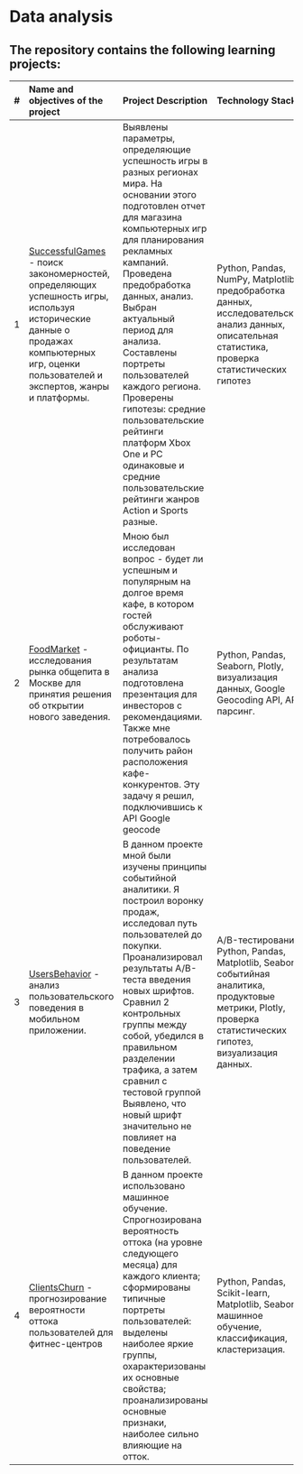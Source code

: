 # Data analysis
## The repository contains the following learning projects:

| # | Name and objectives of the project |Project Description | Technology Stack |
|:-:|:-----------------|:---------------|:------------|
| 1 | [SuccessfulGames](https://github.com/shdrn2402/data_analysis/tree/eng/SuccessfullGames) - поиск закономерностей, определяющих успешность игры, используя исторические данные о продажах компьютерных игр, оценки пользователей и экспертов, жанры и платформы. | Выявлены параметры, определяющие успешность игры в разных регионах мира. На основании этого подготовлен отчет для магазина компьютерных игр для планирования рекламных кампаний. Проведена предобработка данных, анализ. Выбран актуальный период для анализа. Составлены портреты пользователей каждого региона. Проверены гипотезы: средние пользовательские рейтинги платформ Xbox One и PC одинаковые и средние пользовательские рейтинги жанров Action и Sports разные. |Python, Pandas, NumPy, Matplotlib, предобработка данных, исследовательский анализ данных, описательная статистика, проверка статистических гипотез|
| 2 | [FoodMarket](https://github.com/shdrn2402/data_analysis/tree/eng/FoodMarket) - исследования рынка общепита в Москве для принятия решения об открытии нового заведения.| Мною был исследован вопрос - будет ли успешным и популярным на долгое время кафе, в котором гостей обслуживают роботы-официанты. По результатам анализа подготовлена презентация для инвесторов с рекомендациями.  Также мне потребовалось получить район расположения кафе-конкурентов. Эту задачу я решил, подключившись к API Google geocode| Python, Pandas, Seaborn, Plotly, визуализация данных, Google Geocoding API, API, парсинг.|
| 3 | [UsersBehavior](https://github.com/shdrn2402/data_analysis/tree/eng/UsersBehavior) - анализ пользовательского поведения в мобильном приложении.| В данном проекте мной были изучены принципы событийной аналитики. Я построил воронку продаж, исследовал путь пользователей до покупки. Проанализировал результаты A/B-теста введения новых шрифтов. Сравнил 2 контрольных группы между собой, убедился в правильном разделении трафика, а затем сравнил с тестовой группой Выявлено, что новый шрифт значительно не повлияет на поведение пользователей.| A/B-тестирование, Python, Pandas, Matplotlib, Seaborn, событийная аналитика, продуктовые метрики, Plotly, проверка статистических гипотез, визуализация данных.|
| 4 | [ClientsChurn](https://github.com/shdrn2402/data_analysis/tree/eng/ClientsChurn) - прогнозирование вероятности оттока пользователей для фитнес-центров| В данном проекте использовано машинное обучение. Спрогнозирована вероятность оттока (на уровне следующего месяца) для каждого клиента; сформированы типичные портреты пользователей: выделены наиболее яркие группы, охарактеризованы их основные свойства; проанализированы основные признаки, наиболее сильно влияющие на отток.| Python, Pandas, Scikit-learn, Matplotlib, Seaborn, машинное обучение, классификация, кластеризация.|
